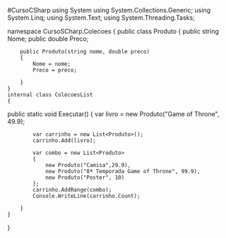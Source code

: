 #CursoCSharp
using System
using System.Collections.Generic;
using System.Linq;
using System.Text;
using System.Threading.Tasks;

namespace CursoSCharp.Colecoes 
{
    public class Produto 
    {
        public string Nome;
        public double Preco;

        public Produto(string nome, double preco) 
        {
            Nome = nome;
            Preco = preco;

        }
    }
    internal class ColecoesList 
    {
public static void Executar() 
        {
            var livro = new Produto("Game of Throne", 49.9);

            var carrinho = new List<Produto>();
            carrinho.Add(livro);

            var combo = new List<Produto> 
            {
                new Produto("Camisa",29.9),
                new Produto("8ª Temporada Game of Throne", 99.9),
                new Produto("Poster", 10)
            };
            carrinho.AddRange(combo);
            Console.WriteLine(carrinho.Count);
            
        }
    }
}

